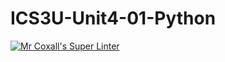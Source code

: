 # ICS3U-Unit4-01-Python

[![Mr Coxall's Super Linter](https://github.com/marshall-demars/ICS3U-Unit4-01-Python/workflows/Mr%20Coxall's%20Super%20Linter/badge.svg)](https://github.com/marshall-demars/ICS3U-Unit4-01-Python/actions/)
